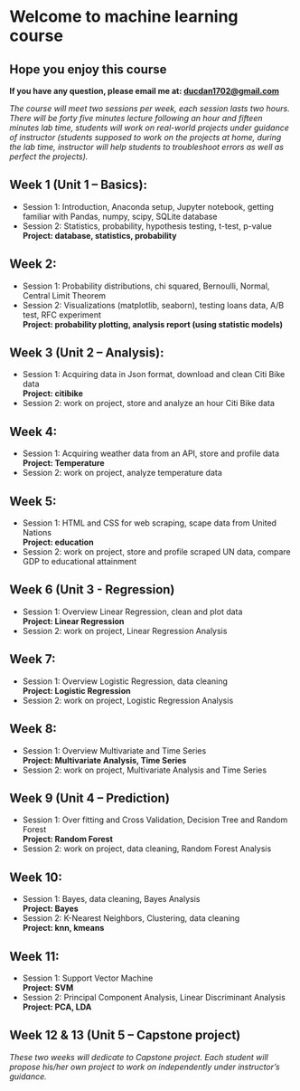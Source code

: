 # Welcome to machine learning course
## Hope you enjoy this course
<b> If you have any question, please email me at: ducdan1702@gmail.com </b>

<i> The course will meet two sessions per week, each session lasts two hours. There will be forty five minutes lecture following an hour and fifteen minutes lab time, students will work on real-world projects under guidance of instructor (students supposed to work on the projects at home, during the lab time, instructor will help students to troubleshoot errors as well as perfect the projects). </i>
## Week 1 (Unit 1 – Basics):
* Session 1: Introduction, Anaconda setup, Jupyter notebook, getting familiar with Pandas, numpy, scipy, SQLite database
* Session 2: Statistics, probability, hypothesis testing, t-test, p-value </br>
<b> Project: database, statistics, probability </b>
## Week 2:
* Session 1: Probability distributions, chi squared, Bernoulli, Normal, Central Limit Theorem
* Session 2:  Visualizations (matplotlib, seaborn), testing loans data, A/B test, RFC experiment </br>
<b> Project: probability plotting, analysis report (using statistic models) </b>
## Week 3 (Unit 2 – Analysis):
* Session 1: Acquiring data in Json format, download and clean Citi Bike data </br>
<b> Project: citibike </b>
* Session 2: work on project, store and analyze an hour Citi Bike data
## Week 4:
* Session 1: Acquiring weather data from an API, store and profile data </br>
<b> Project: Temperature </b>
* Session 2: work on project, analyze temperature data
## Week 5:
* Session 1: HTML and CSS for web scraping, scape data from United Nations </br>
<b> Project: education </b>
* Session 2: work on project, store and profile scraped UN data, compare GDP to educational attainment
## Week 6 (Unit 3 - Regression)
* Session 1: Overview Linear Regression, clean and plot data </br>
<b> Project: Linear Regression </b>
* Session 2: work on project, Linear Regression Analysis
## Week 7:
* Session 1: Overview Logistic Regression, data cleaning </br>
<b> Project: Logistic Regression </b>
* Session 2: work on project, Logistic Regression Analysis
## Week 8:
* Session 1: Overview Multivariate and Time Series </br>
<b> Project: Multivariate Analysis, Time Series </b>
* Session 2: work on project, Multivariate Analysis and Time Series
## Week 9 (Unit 4 – Prediction)
* Session 1: Over fitting and Cross Validation, Decision Tree and Random Forest </br>
<b> Project: Random Forest </b>
* Session 2: work on project, data cleaning, Random Forest Analysis
## Week 10:
* Session 1: Bayes, data cleaning, Bayes Analysis </br>
<b> Project: Bayes </b>
* Session 2: K-Nearest Neighbors, Clustering, data cleaning </br>
<b> Project: knn, kmeans </b>
## Week 11:
* Session 1: Support Vector Machine </br>
<b> Project: SVM </b>
* Session 2: Principal Component Analysis, Linear Discriminant Analysis </br>
<b> Project: PCA, LDA </b>
## Week 12 & 13 (Unit 5 – Capstone project)
<i> These two weeks will dedicate to Capstone project. Each student will propose his/her own project to work on independently under instructor’s guidance.</i>

